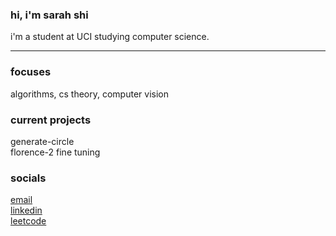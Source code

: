 ### hi, i'm sarah shi
i'm a student at UCI studying computer science.  

-----

### focuses
algorithms, cs theory, computer vision  

### current projects
generate-circle  
florence-2 fine tuning  

### socials
[email](sarahshi6219@gmail.com)  
[linkedin](www.linkedin.com/in/sarah-62197-s)  
[leetcode](https://leetcode.com/u/user1797L/)

<!--
**stellurion/stellurion** is a ✨ _special_ ✨ repository because its `README.md` (this file) appears on your GitHub profile.

Here are some ideas to get you started:

- 🔭 I’m currently working on ...
- 🌱 I’m currently learning ...
- 👯 I’m looking to collaborate on ...
- 🤔 I’m looking for help with ...
- 💬 Ask me about ...
- 📫 How to reach me: ...
- 😄 Pronouns: ...
- ⚡ Fun fact: ...
-->
